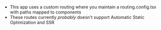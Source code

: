 - This app uses a custom routing where you maintain a routing.config.tsx with paths mapped to components
- These routes currently *probably* doesn't support Automatic Static Optimization and SSR
